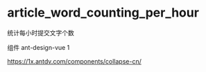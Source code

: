 # article_word_counting_per_hour
统计每小时提交文字个数

组件 ant-design-vue 1

https://1x.antdv.com/components/collapse-cn/